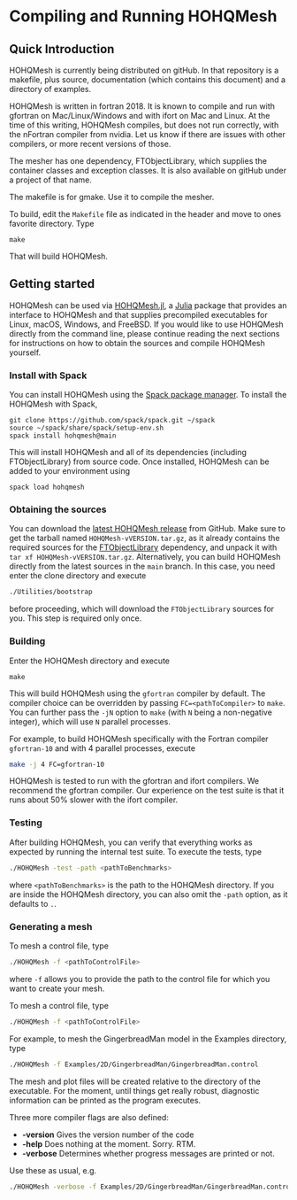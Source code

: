 # Compiling and Running HOHQMesh
## Quick Introduction <a name="Compiling"></a>
HOHQMesh is currently being distributed on gitHub. In that repository is a makefile, plus source, documentation (which contains this document) and a directory of examples.

HOHQMesh is written in fortran 2018. It is known to compile and run with gfortran on Mac/Linux/Windows and with ifort on Mac and Linux. At the time of this writing, HOHQMesh compiles, but does not run correctly, with the nFortran compiler from nvidia. Let us know if there are issues with other compilers, or more recent versions of those.

The mesher has one dependency, FTObjectLibrary, which supplies the container classes and exception classes. It is also available on gitHub under a project of that name. 

The makefile is for gmake. Use it to compile the mesher.

To build, edit the `Makefile` file as indicated in the header and move to
ones favorite directory. Type
```
make
```
That will build HOHQMesh.

## Getting started

HOHQMesh can be used via
[HOHQMesh.jl](https://github.com/trixi-framework/HOHQMesh.jl), a
[Julia](https://julialang.org) package that provides an interface to HOHQMesh and that
supplies precompiled executables for Linux, macOS, Windows, and
FreeBSD. If you would like to use HOHQMesh directly from the command line,
please continue reading the next sections for instructions on how to obtain
the sources and compile HOHQMesh yourself.


### Install with Spack
You can install HOHQMesh using the [Spack package manager](https://spack.io).
To install the HOHQMesh with Spack,
```
git clone https://github.com/spack/spack.git ~/spack
source ~/spack/share/spack/setup-env.sh
spack install hohqmesh@main
```
This will install HOHQMesh and all of its dependencies (including FTObjectLibrary) from source code.
Once installed, HOHQMesh can be added to your environment using
```
spack load hohqmesh
```


### Obtaining the sources
You can download the
[latest HOHQMesh release](https://github.com/trixi-framework/HOHQMesh/releases/latest)
from GitHub. Make sure to get the tarball named `HOHQMesh-vVERSION.tar.gz`, as
it already contains the required sources for the
[FTObjectLibrary](https://github.com/trixi-framework/FTObjectLibrary)
dependency, and unpack it with `tar xf HOHQMesh-vVERSION.tar.gz`.
Alternatively, you can build HOHQMesh directly from the latest sources in the
`main` branch. In this case, you need enter the clone directory and execute
```bash
./Utilities/bootstrap
```
before proceeding, which will download the `FTObjectLibrary` sources for you.
This step is required only once.

### Building
Enter the HOHQMesh directory and execute
```shell
make
```
This will build HOHQMesh using the `gfortran` compiler by default.
The compiler choice can be overridden by passing `FC=<pathToCompiler>` to
`make`.
You can further pass the `-jN` option to `make` (with `N` being a non-negative
integer), which will use `N` parallel processes.

For example, to build HOHQMesh specifically with the Fortran compiler
`gfortran-10` and with 4 parallel processes, execute
```bash
make -j 4 FC=gfortran-10
```

HOHQMesh is tested to run with the gfortran and ifort compilers. We recommend the gfortran compiler. Our experience on the test suite is that it runs about 50% slower with the ifort compiler.

### Testing
After building HOHQMesh, you can verify that everything works as expected by
running the internal test suite. To execute the tests, type
```bash
./HOHQMesh -test -path <pathToBenchmarks>
```
where `<pathToBenchmarks>` is the path to the HOHQMesh directory. If you are
inside the HOHQMesh directory, you can also omit the `-path` option, as it
defaults to `.`.

### Generating a mesh
To mesh a control file, type
```bash
./HOHQMesh -f <pathToControlFile>
```
where `-f` allows you to provide the path to the control file for which you want
to create your mesh.

To mesh a control file, type

```bash
./HOHQMesh -f <pathToControlFile>
```

For example, to mesh the GingerbreadMan model in the Examples directory, type
```bash
./HOHQMesh -f Examples/2D/GingerbreadMan/GingerbreadMan.control
```


The mesh and plot files will be created relative to the directory of the executable. For the moment, until things get really robust, diagnostic information can be printed as the program executes. 

Three more compiler flags are also defined:

* **-version**		Gives the version number of the code
* **-help**			Does nothing at the moment. Sorry. RTM.
* **-verbose**		Determines whether progress messages are printed or not.

Use these as usual, e.g.
```bash
./HOHQMesh -verbose -f Examples/2D/GingerbreadMan/GingerbreadMan.control
```
